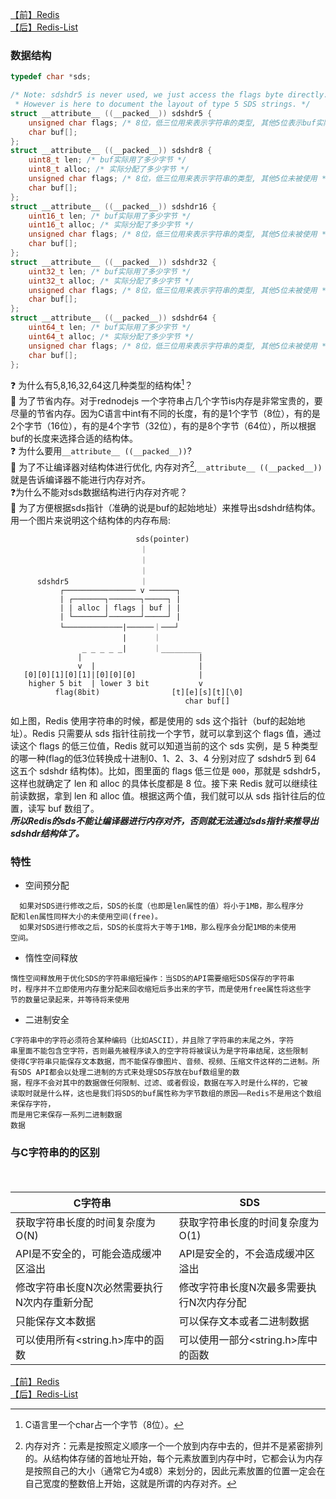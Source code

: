 
[【前】Redis](./Redis.md)   
[【后】Redis-List](./redis-List.md)
### 数据结构
``` c
typedef char *sds;

/* Note: sdshdr5 is never used, we just access the flags byte directly.
 * However is here to document the layout of type 5 SDS strings. */
struct __attribute__ ((__packed__)) sdshdr5 {
    unsigned char flags; /* 8位，低三位用来表示字符串的类型, 其他5位表示buf实际用到的字节数 */
    char buf[];
};
struct __attribute__ ((__packed__)) sdshdr8 {
    uint8_t len; /* buf实际用了多少字节 */
    uint8_t alloc; /* 实际分配了多少字节 */
    unsigned char flags; /* 8位，低三位用来表示字符串的类型, 其他5位未被使用 */
    char buf[];
};
struct __attribute__ ((__packed__)) sdshdr16 {
    uint16_t len; /* buf实际用了多少字节 */
    uint16_t alloc; /* 实际分配了多少字节 */
    unsigned char flags; /* 8位，低三位用来表示字符串的类型, 其他5位未被使用 */
    char buf[];
};
struct __attribute__ ((__packed__)) sdshdr32 {
    uint32_t len; /* buf实际用了多少字节 */
    uint32_t alloc; /* 实际分配了多少字节 */
    unsigned char flags; /* 8位，低三位用来表示字符串的类型, 其他5位未被使用 */
    char buf[];
};
struct __attribute__ ((__packed__)) sdshdr64 {
    uint64_t len; /* buf实际用了多少字节 */
    uint64_t alloc; /* 实际分配了多少字节 */
    unsigned char flags; /* 8位，低三位用来表示字符串的类型, 其他5位未被使用 */
    char buf[];
};
```
:question: 为什么有5,8,16,32,64这几种类型的结构体[^1]？   
:key: 为了节省内存。对于rednodejs 一个字符串占几个字节is内存是非常宝贵的，要尽量的节省内存。因为C语言中int有不同的长度，有的是1个字节（8位），有的是2个字节（16位），有的是4个字节（32位），有的是8个字节（64位），所以根据buf的长度来选择合适的结构体。   
:question: 为什么要用```__attribute__ ((__packed__))```?   
:key: 为了不让编译器对结构体进行优化, 内存对齐[^2],```__attribute__ ((__packed__))```就是告诉编译器不能进行内存对齐。    
:question:为什么不能对sds数据结构进行内存对齐呢？    
:key: 为了方便根据sds指针（准确的说是buf的起始地址）来推导出sdshdr结构体。用一个图片来说明这个结构体的内存布局:

```
                            sds(pointer)
                             ｜
                             ｜
                             ｜
      sdshdr5                ｜
           ┌──────────────── v ──────┐
           | ┌───────┐───────┐─────┐ |
           | | alloc | flags | buf | |
           | └───────┘───────┘─────┘ | 
           └─────────────|──────｜───┘
                         |      ｜
                _ _ _ _ _|      ｜_________     
               |                          |
               v  |                       |
   [0][0][1][0][1]|[0][0][0]              |
    higher 5 bit  | lower 3 bit           v
          flag(8bit)                [t][e][s][t][\0]
                                       char buf[]
```
如上图，Redis 使用字符串的时候，都是使用的 sds 这个指针（buf的起始地址）。Redis 只需要从 sds 指针往前找一个字节，就可以拿到这个 flags 值，通过读这个 flags 的低三位值，Redis 就可以知道当前的这个 sds 实例，是 5 种类型的哪一种(flag的低3位转换成十进制0、1、2、3、4 分别对应了 sdshdr5 到 64 这五个 sdshdr 结构体)。比如，图里面的 flags 低三位是 ```000```，那就是 sdshdr5，这样也就确定了 len 和 alloc 的具体长度都是 8 位。接下来 Redis 就可以继续往前读数据，拿到 len 和 alloc 值。根据这两个值，我们就可以从 sds 指针往后的位置，读写 buf 数组了。   
***所以Redis的sds不能让编译器进行内存对齐，否则就无法通过sds指针来推导出sdshdr结构体了。***

### 特性
* 空间预分配
```
  如果对SDS进行修改之后，SDS的长度（也即是len属性的值）将小于1MB，那么程序分
配和len属性同样大小的未使用空间(free)。
  如果对SDS进行修改之后，SDS的长度将大于等于1MB，那么程序会分配1MB的未使用
空间。
```
* 惰性空间释放
```
惰性空间释放用于优化SDS的字符串缩短操作：当SDS的API需要缩短SDS保存的字符串
时，程序并不立即使用内存重分配来回收缩短后多出来的字节，而是使用free属性将这些字
节的数量记录起来，并等待将来使用
```
* 二进制安全
```
C字符串中的字符必须符合某种编码（比如ASCII），并且除了字符串的末尾之外，字符
串里面不能包含空字符，否则最先被程序读入的空字符将被误认为是字符串结尾，这些限制
使得C字符串只能保存文本数据，而不能保存像图片、音频、视频、压缩文件这样的二进制。所有SDS API都会以处理二进制的方式来处理SDS存放在buf数组里的数
据，程序不会对其中的数据做任何限制、过滤、或者假设，数据在写入时是什么样的，它被
读取时就是什么样，这也是我们将SDS的buf属性称为字节数组的原因——Redis不是用这个数组来保存字符，
而是用它来保存一系列二进制数据
数据
```

### 与C字符串的的区别
　 <table>
　　　        <thead>
　　　            <tr>
　　　                <th>C字符串</th>
　　　                <th>SDS</th>
　　　            </tr>
　　　        </thead>
　　　        <tbody>
　　　            <tr>
　　　                <td>获取字符串长度的时间复杂度为O(N)</td>
　　　                <td>获取字符串长度的时间复杂度为O(1)</td>
　　　            </tr>
　　　            <tr>
　　　                <td>API是不安全的，可能会造成缓冲区溢出</td>
　　　                <td>API是安全的，不会造成缓冲区溢出</td>
　　　            </tr>
　　　            <tr>
　　　                <td>修改字符串长度N次必然需要执行N次内存重新分配</td>
　　　                <td>修改字符串长度N次最多需要执行N次内存分配</td>
　　　            </tr>
　　　            <tr>
　　　                <td>只能保存文本数据</td>
　　　                <td>可以保存文本或者二进制数据</td>
　　　            </tr>
　　　            <tr>
　　　                <td>可以使用所有<string.h>库中的函数</td>
 　　　               <td>可以使用一部分<string.h>库中的函数</td>
　　　            </tr>
 　　　       </tbody>
　　　    </table>

[【前】Redis](./Redis.md)   
[【后】Redis-List](./redis-List.md)   

[^1]: C语言里一个char占一个字节（8位）。
[^2]: 内存对齐：元素是按照定义顺序一个一个放到内存中去的，但并不是紧密排列的。从结构体存储的首地址开始，每个元素放置到内存中时，它都会认为内存是按照自己的大小（通常它为4或8）来划分的，因此元素放置的位置一定会在自己宽度的整数倍上开始，这就是所谓的内存对齐。